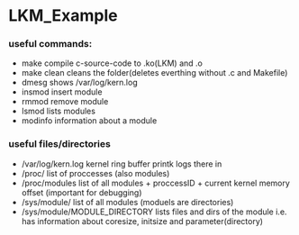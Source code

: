 # LKM_Example


### useful commands:

* make
    compile c-source-code to .ko(LKM) and .o
* make clean
    cleans the folder(deletes everthing without .c and Makefile)
* dmesg
    shows /var/log/kern.log
* insmod
    insert module
* rmmod
    remove module
* lsmod
    lists modules
* modinfo
    information about a module

### useful files/directories

* /var/log/kern.log
    kernel ring buffer
    printk logs there in
* /proc/
    list of proccesses (also modules)
* /proc/modules
    list of all modules + proccessID + current kernel memory offset (important for debugging)
* /sys/module/
    list of all modules (moduels are directories)
* /sys/module/MODULE_DIRECTORY
    lists files and dirs of the module
    i.e. has information about coresize, initsize and parameter(directory)
